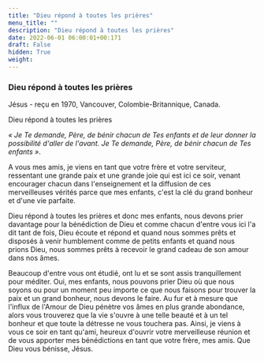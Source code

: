 ```yaml
---
title: "Dieu répond à toutes les prières"
menu_title: ""
description: "Dieu répond à toutes les prières"
date: 2022-06-01 06:00:01+00:171
draft: False
hidden: True
weight:
---
```

### Dieu répond à toutes les prières

Jésus - reçu en 1970, Vancouver, Colombie-Britannique, Canada.

Dieu répond à toutes les prières

*« Je Te demande, Père, de bénir chacun de Tes enfants et de leur donner la possibilité d'aller de l'avant. Je Te demande, Père, de bénir chacun de Tes enfants »*.

A vous mes amis, je viens en tant que votre frère et votre serviteur, ressentant une grande paix et une grande joie qui est ici ce soir, venant encourager chacun dans l'enseignement et la diffusion de ces merveilleuses vérités parce que mes enfants, c'est la clé du grand bonheur et d'une vie parfaite.

Dieu répond à toutes les prières et donc mes enfants, nous devons prier davantage pour la bénédiction de Dieu et comme chacun d'entre vous ici l'a dit tant de fois, Dieu écoute et répond et quand nous sommes prêts et disposés à venir humblement comme de petits enfants et quand nous prions Dieu, nous sommes prêts à recevoir le grand cadeau de son amour dans nos âmes.

Beaucoup d'entre vous ont étudié, ont lu et se sont assis tranquillement pour méditer. Oui, mes enfants, nous pouvons prier Dieu où que nous soyons ou pour un moment peu importe ce que nous faisons pour trouver la paix et un grand bonheur, nous devons le faire. Au fur et à mesure que l'influx de l'Amour de Dieu pénètre vos âmes en plus grande abondance, alors vous trouverez que la vie s'ouvre à une telle beauté et à un tel bonheur et que toute la détresse ne vous touchera pas. Ainsi, je viens à vous ce soir en tant qu'ami, heureux d'ouvrir votre merveilleuse réunion et de vous apporter mes bénédictions en tant que votre frère, mes amis. Que Dieu vous bénisse, Jésus.
